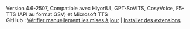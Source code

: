 Version 4.6-2507, Compatible avec HiyoriUI, GPT-SoVITS, CosyVoice, F5-TTS (API au format GSV) et Microsoft TTS<br>
GitHub : [Vérifier manuellement les mises à jour](https://github.com/YYuX-1145/Srt-AI-Voice-Assistant/releases) | [Installer des extensions](https://github.com/YYuX-1145/Srt-AI-Voice-Assistant/tree/main/tools)